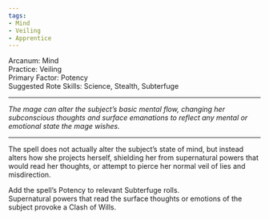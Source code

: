 ```yaml
---
tags:
- Mind
- Veiling
- Apprentice
---
```


Arcanum: Mind\
Practice: Veiling\
Primary Factor: Potency\
Suggested Rote Skills: Science, Stealth, Subterfuge

---

_The mage can alter the subject’s basic mental flow, changing her subconscious thoughts and surface emanations to reflect any mental or emotional state the mage wishes._

---

The spell does not actually alter the subject’s state of mind, but instead alters how she projects herself, shielding her from supernatural powers that would read her thoughts, or attempt to pierce her normal veil of lies and misdirection.

Add the spell’s Potency to relevant Subterfuge rolls.\
Supernatural powers that read the surface thoughts or emotions of the subject provoke a Clash of Wills.